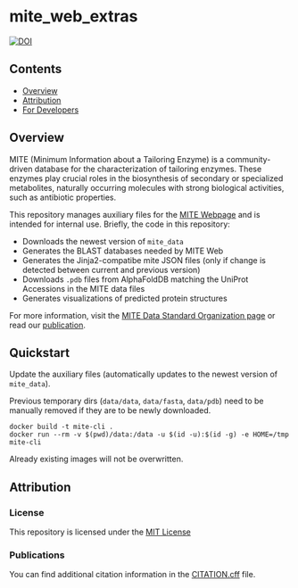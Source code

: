 mite_web_extras
==========

[![DOI](https://zenodo.org/badge/1083685650.svg)](https://doi.org/10.5281/zenodo.17453501)


Contents
-----------------
- [Overview](#overview)
- [Attribution](#attribution)
- [For Developers](#for-developers)

## Overview

MITE (Minimum Information about a Tailoring Enzyme) is a community-driven database for the characterization of tailoring enzymes. These enzymes play crucial roles in the biosynthesis of secondary or specialized metabolites, naturally occurring molecules with strong biological activities, such as antibiotic properties.

This repository manages auxiliary files for the [MITE Webpage](https://mite.bioinformatics.nl/) and is intended for internal use. Briefly, the code in this repository:

- Downloads the newest version of `mite_data`
- Generates the BLAST databases needed by MITE Web
- Generates the Jinja2-compatibe mite JSON files (only if change is detected between current and previous version)
- Downloads `.pdb` files from AlphaFoldDB matching the UniProt Accessions in the MITE data files
- Generates visualizations of predicted protein structures

For more information, visit the [MITE Data Standard Organization page](https://github.com/mite-standard) or read our [publication](https://doi.org/10.1093/nar/gkaf969).

## Quickstart

Update the auxiliary files (automatically updates to the newest version of `mite_data`).

Previous temporary dirs (`data/data`, `data/fasta`, `data/pdb`) need to be manually removed if they are to be newly downloaded. 

```commandline
docker build -t mite-cli .
docker run --rm -v $(pwd)/data:/data -u $(id -u):$(id -g) -e HOME=/tmp mite-cli
```

Already existing images will not be overwritten.

## Attribution

### License

This repository is licensed under the [MIT License](LICENSE)

### Publications

You can find additional citation information in the [CITATION.cff](CITATION.cff) file. 


